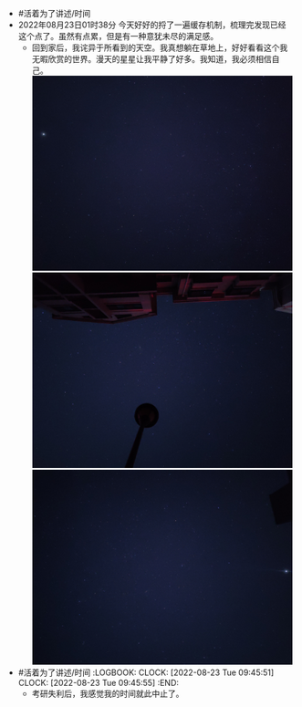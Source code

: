 - #活着为了讲述/时间
- 2022年08月23日01时38分 今天好好的捋了一遍缓存机制，梳理完发现已经这个点了。虽然有点累，但是有一种意犹未尽的满足感。
	- 回到家后，我诧异于所看到的天空。我真想躺在草地上，好好看看这个我无暇欣赏的世界。漫天的星星让我平静了好多。我知道，我必须相信自己。 ![IMG20220823022034.jpg](../assets/IMG20220823022034_1661219364335_0.jpg)
	  ![IMG20220823021639.jpg](../assets/IMG20220823021639_1661219399577_0.jpg)
	  ![IMG20220823021321.jpg](../assets/IMG20220823021321_1661219426882_0.jpg)
- #活着为了讲述/时间
  :LOGBOOK:
  CLOCK: [2022-08-23 Tue 09:45:51]
  CLOCK: [2022-08-23 Tue 09:45:55]
  :END:
	- 考研失利后，我感觉我的时间就此中止了。